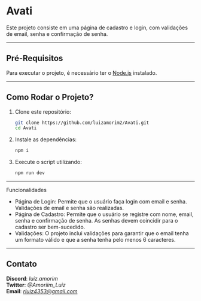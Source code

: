 # Avati

Este projeto consiste em uma página de cadastro e login, com validações de email, senha e confirmação de senha.

---

## Pré-Requisitos

Para executar o projeto, é necessário ter o [Node.js](https://nodejs.org/pt/download/package-manager) instalado.

---

## Como Rodar o Projeto?

1. Clone este repositório:
   ```bash
   git clone https://github.com/luizamorim2/Avati.git
   cd Avati
   ```

2. Instale as dependências:
   ```bash
   npm i
   ```

4. Execute o script utilizando:
   ```bash
   npm run dev
   ```

---

Funcionalidades
* Página de Login: Permite que o usuário faça login com email e senha. Validações de email e senha são realizadas.
* Página de Cadastro: Permite que o usuário se registre com nome, email, senha e confirmação de senha. As senhas devem coincidir para o cadastro ser bem-sucedido.
* Validações: O projeto inclui validações para garantir que o email tenha um formato válido e que a senha tenha pelo menos 6 caracteres.

---

## Contato
**Discord**: *luiz.amorim*  
**Twitter**: *@Amoriim_Luiz*  
**Email**: *rluiz4353@gmail.com*